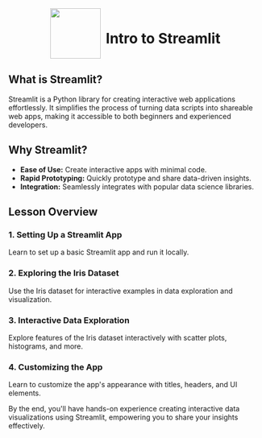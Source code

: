 <div style="display: flex; align-items: center; justify-content: center; text-align: center;">
  <img src="https://coursereport-s3-production.global.ssl.fastly.net/uploads/school/logo/219/original/CT_LOGO_NEW.jpg" width="100" style="margin-right: 10px;">
  <div>
    <h1><b>Intro to Streamlit</b></h1>
  </div>
</div>

## What is Streamlit?

Streamlit is a Python library for creating interactive web applications effortlessly. It simplifies the process of turning data scripts into shareable web apps, making it accessible to both beginners and experienced developers.

## Why Streamlit?

- **Ease of Use:** Create interactive apps with minimal code.
- **Rapid Prototyping:** Quickly prototype and share data-driven insights.
- **Integration:** Seamlessly integrates with popular data science libraries.

## Lesson Overview

### 1. Setting Up a Streamlit App
Learn to set up a basic Streamlit app and run it locally.

### 2. Exploring the Iris Dataset
Use the Iris dataset for interactive examples in data exploration and visualization.

### 3. Interactive Data Exploration
Explore features of the Iris dataset interactively with scatter plots, histograms, and more.

### 4. Customizing the App
Learn to customize the app's appearance with titles, headers, and UI elements.

By the end, you'll have hands-on experience creating interactive data visualizations using Streamlit, empowering you to share your insights effectively.
